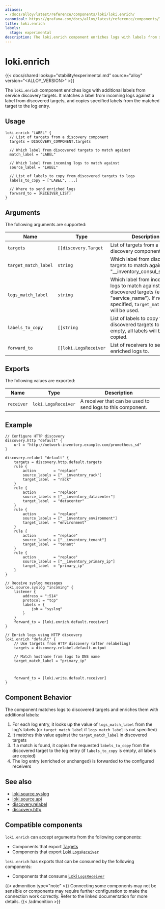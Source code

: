 ```yaml
---
aliases:
- /docs/alloy/latest/reference/components/loki/loki.enrich/
canonical: https://grafana.com/docs/alloy/latest/reference/components/loki/loki.enrich/
title: loki.enrich
labels:
  stage: experimental
description: The loki.enrich component enriches logs with labels from service discovery.
---
```


# loki.enrich

{{< docs/shared lookup="stability/experimental.md" source="alloy" version="<ALLOY_VERSION>" >}}

The `loki.enrich` component enriches logs with additional labels from service discovery targets. It matches a label from incoming logs against a label from discovered targets, and copies specified labels from the matched target to the log entry.

## Usage

```alloy
loki.enrich "LABEL" {
  // List of targets from a discovery component
  targets = DISCOVERY_COMPONENT.targets
  
  // Which label from discovered targets to match against
  match_label = "LABEL"
  
  // Which label from incoming logs to match against
  source_label = "LABEL"
  
  // List of labels to copy from discovered targets to logs
  labels_to_copy = ["LABEL", ...]
  
  // Where to send enriched logs
  forward_to = [RECEIVER_LIST]
}
```

## Arguments

The following arguments are supported:

Name | Type | Description | Default | Required
---- | ---- | ----------- | ------- | --------
`targets` | `[]discovery.Target` | List of targets from a discovery component. | | yes
`target_match_label` | `string` | Which label from discovered targets to match against (e.g., "__inventory_consul_service"). | | yes
`logs_match_label` | `string` | Which label from incoming logs to match against discovered targets (e.g., "service_name"). If not specified, `target_match_label` will be used. | `target_match_label` | no
`labels_to_copy` | `[]string` | List of labels to copy from discovered targets to logs. If empty, all labels will be copied. | | no
`forward_to` | `[]loki.LogsReceiver` | List of receivers to send enriched logs to. | | yes

## Exports

The following values are exported:

Name | Type | Description
---- | ---- | -----------
`receiver` | `loki.LogsReceiver` | A receiver that can be used to send logs to this component.

## Example

```alloy
// Configure HTTP discovery
discovery.http "default" {
    url = "http://network-inventory.example.com/prometheus_sd"
}

discovery.relabel "default" {
    targets = discovery.http.default.targets
    rule {
        action        = "replace"
        source_labels = ["__inventory_rack"]
        target_label  = "rack"
    }
    rule {
        action        = "replace"
        source_labels = ["__inventory_datacenter"]
        target_label  = "datacenter"
    }
    rule {
        action        = "replace"
        source_labels = ["__inventory_environment"]
        target_label  = "environment"
    }
    rule {
        action        = "replace"
        source_labels = ["__inventory_tenant"]
        target_label  = "tenant"
    }
    rule {
        action        = "replace"
        source_labels = ["__inventory_primary_ip"]
        target_label  = "primary_ip"
    }
}

// Receive syslog messages
loki.source.syslog "incoming" {
    listener {
        address = ":514"
        protocol = "tcp"
        labels = {
            job = "syslog"
        }
    }
    forward_to = [loki.enrich.default.receiver]
}

// Enrich logs using HTTP discovery
loki.enrich "default" {
    // Use targets from HTTP discovery (after relabeling)
    targets = discovery.relabel.default.output

    // Match hostname from logs to DNS name
    target_match_label = "primary_ip"



    forward_to = [loki.write.default.receiver]
}
```

## Component Behavior

The component matches logs to discovered targets and enriches them with additional labels:

1. For each log entry, it looks up the value of `logs_match_label` from the log's labels (or `target_match_label` if `logs_match_label` is not specified)
2. It matches this value against the `target_match_label` in discovered targets
3. If a match is found, it copies the requested `labels_to_copy` from the discovered target to the log entry (if `labels_to_copy` is empty, all labels are copied)
4. The log entry (enriched or unchanged) is forwarded to the configured receivers

## See also

* [loki.source.syslog](../loki.source.syslog/)
* [loki.source.api](../loki.source.api/)
* [discovery.relabel](../discovery/discovery.relabel/)
* [discovery.http](../discovery/discovery.http/) <!-- START GENERATED COMPATIBLE COMPONENTS -->

## Compatible components

`loki.enrich` can accept arguments from the following components:

- Components that export [Targets](../../../compatibility/#targets-exporters)
- Components that export [Loki `LogsReceiver`](../../../compatibility/#loki-logsreceiver-exporters)

`loki.enrich` has exports that can be consumed by the following components:

- Components that consume [Loki `LogsReceiver`](../../../compatibility/#loki-logsreceiver-consumers)

{{< admonition type="note" >}}
Connecting some components may not be sensible or components may require further configuration to make the connection work correctly.
Refer to the linked documentation for more details.
{{< /admonition >}}

<!-- END GENERATED COMPATIBLE COMPONENTS -->